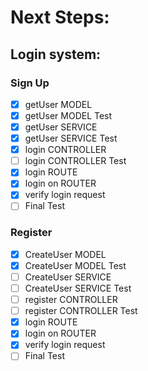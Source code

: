 # Next Steps:
## Login system:
### Sign Up
- [x] getUser MODEL
- [x] getUser MODEL Test
- [x] getUser SERVICE
- [x] getUser SERVICE Test
- [x] login CONTROLLER
- [ ] login CONTROLLER Test
- [x] login ROUTE 
- [x] login on ROUTER
- [x] verify login request
- [ ] Final Test
### Register
- [x] CreateUser MODEL
- [x] CreateUser MODEL Test
- [ ] CreateUser SERVICE
- [ ] CreateUser SERVICE Test
- [ ] register CONTROLLER
- [ ] register CONTROLLER Test
- [x] login ROUTE 
- [x] login on ROUTER
- [x] verify login request
- [ ] Final Test